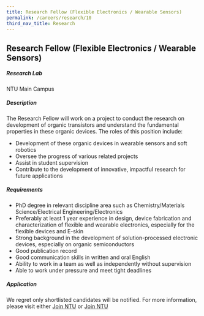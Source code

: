 ```yaml
---
title: Research Fellow (Flexible Electronics / Wearable Sensors)
permalink: /careers/research/10
third_nav_title: Research
---
```

## Research Fellow (Flexible Electronics / Wearable Sensors)
##### Research Lab
NTU Main Campus
  
##### Description
The Research Fellow will work on a project to conduct the research on development of organic transistors and understand the fundamental properties in these organic devices. The roles of this position include:
  
* Development of these organic devices in wearable sensors and soft robotics
* Oversee the progress of various related projects
* Assist in student supervision
* Contribute to the development of innovative, impactful research for future applications
  
##### Requirements
* PhD degree in relevant discipline area such as Chemistry/Materials Science/Electrical Engineering/Electronics
* Preferably at least 1 year experience in design, device fabrication and characterization of flexible and wearable electronics, especially for the flexible devices and E-skin
* Strong background in the development of solution-processed electronic devices, especially on organic semiconductors
* Good publication record
* Good communication skills in written and oral English
* Ability to work in a team as well as independently without supervision
* Able to work under pressure and meet tight deadlines
  
##### Application  
We regret only shortlisted candidates will be notified.
For more information, please visit either [Join NTU](https://ntu.wd3.myworkdayjobs.com/Careers/job/NTU-Main-Campus-Singapore/Research-Fellow--Flexible-Electronics-Wearable-Sensors-_R00002238-1) or [Join NTU](https://ntu.wd3.myworkdayjobs.com/Careers/job/NTU-Main-Campus-Singapore/Research-Fellow--Flexible-Electronics-Wearable-Sensors-_R00002237-1)
